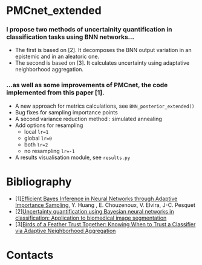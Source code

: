 # PMCnet_extended
### I propose two methods of uncertainity quantification in classification tasks using BNN networks...
* The first is based on [2]. It decomposes the BNN output variation in an epistemic and in an aleatoric one.
* The second is based on [3]. It calculates uncertainty using adaptative neighborhood aggregation.

### ...as well as some improvements of PMCnet, the code implemented from this paper [1]. 
* A new approach for metrics calculations, see `BNN_posterior_extended()` 
* Bug fixes for sampling importance points
* A second variance reduction method : simulated annealing
* Add options for resampling
  * local `lr=1`
  * global `lr=0`
  * both `lr=2`
  * no resampling `lr=-1`
* A results visualisation module, see `results.py`



# Bibliography 
* [1][Efficient Bayes Inference in Neural Networks through Adaptive Importance Sampling](https://arxiv.org/pdf/2210.00993.pdf), Y. Huang , E. Chouzenoux, V. Elvira, J-C. Pesquet 
* [2][Uncertainty quantification using Bayesian neural networks in classification: Application to biomedical image segmentation](https://www.sciencedirect.com/science/article/abs/pii/S016794731930163X?casa_token=VXK819Q9recAAAAA:osoHbK0r-7Jmue5ta272UZ41pb2HfPUaa7rfmJp2eSRV2W-q4NzqojzwVxz63ISeSsoB5vmzCg8) 
* [3][Birds of a Feather Trust Together: Knowing When to Trust a Classifier via Adaptive Neighborhood Aggregation](https://arxiv.org/pdf/2211.16466.pdf)
# Contacts

